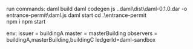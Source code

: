 run commands:
    daml build
    daml codegen js .\.daml\dist\daml-0.1.0.dar -o entrance-permit\daml.js
    daml start
    cd .\entrance-permit\
    npm i
    npm start

env:
    issuer = buildingA
    master = masterBuilding
    observers = buildingA,masterBuilding,buildingC
    ledgerId=daml-sandbox
